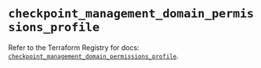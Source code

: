 # `checkpoint_management_domain_permissions_profile`

Refer to the Terraform Registry for docs: [`checkpoint_management_domain_permissions_profile`](https://registry.terraform.io/providers/checkpointsw/checkpoint/2.11.0/docs/resources/management_domain_permissions_profile).
